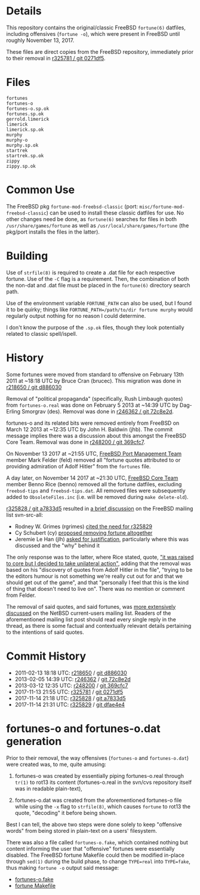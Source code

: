 # Details

This repository contains the original/classic FreeBSD `fortune(6)`
datfiles, including offensives (`fortune -o`), which were present in
FreeBSD until roughly November 13, 2017.

These files are direct copies from the FreeBSD repository, immediately
prior to their removal in [r325781 / git 0271df5](#commit-history).

# Files

```
fortunes
fortunes-o
fortunes-o.sp.ok
fortunes.sp.ok
gerrold.limerick
limerick
limerick.sp.ok
murphy
murphy-o
murphy.sp.ok
startrek
startrek.sp.ok
zippy
zippy.sp.ok
```
# Common Use

The FreeBSD pkg `fortune-mod-freebsd-classic` (port:
`misc/fortune-mod-freebsd-classic`) can be used to install these classic
datfiles for use.  No other changes need be done, as `fortune(6)` searches for
files in both `/usr/share/games/fortune` as well as
`/usr/local/share/games/fortune` (the pkg/port installs the files in the
latter).

# Building

Use of `strfile(8)` is required to create a .dat file for each
respective fortune.  Use of the `-C` flag is a requirement.  Then, the
combination of both the non-dat and .dat file must be placed in the
`fortune(6)` directory search path.

Use of the environment variable `FORTUNE_PATH` can also be used, but I
found it to be quirky; things like
`FORTUNE_PATH=/path/to/dir fortune murphy` would regularly output
nothing for no reason I could determine.

I don't know the purpose of the `.sp.ok` files, though they look
potentially related to classic spell/ispell.

# History

Some fortunes were moved from standard to offensive on February 13th
2011 at ~18:18 UTC by Bruce Cran (brucec).  This migration was done in
[r218650 / git d886030](#commit-history)

Removal of "political propaganda" (specifically, Rush Limbaugh quotes)
from `fortunes-o.real` was done on February 5 2013 at ~14:39 UTC by
Dag-Erling Smorgrav (des).  Removal was done in
[r246362 / git 72c8e2d](#commit-history).

fortunes-o and its related bits were removed entirely from FreeBSD on
March 12 2013 at ~12:35 UTC by John H. Baldwin (jhb).  The commit
message implies there was a discussion about this amongst the FreeBSD
Core Team.  Removal was done in [r248200 / git 369cfc7](#commit-history).

On November 13 2017 at ~21:55 UTC,
[FreeBSD Port Management Team](https://www.freebsd.org/administration.html#t-portmgr)
member Mark Felder (feld) removed all "fortune quotes attributed to or
providing admiration of Adolf Hitler" from the `fortunes` file.

A day later, on November 14 2017 at ~21:30 UTC,
[FreeBSD Core Team](https://www.freebsd.org/administration.html#t-core)
member Benno Rice (benno) removed all the fortune datfiles, excluding
`freebsd-tips` and `freebsd-tips.dat`.  All removed files were
subsequently added to `ObsoleteFiles.inc` (i.e. will be removed during
`make delete-old`).

[r325828 / git a7833d5](#commit-history) resulted in
[a brief discussion](https://lists.freebsd.org/pipermail/svn-src-all/2017-November/thread.html#153749)
on the FreeBSD mailing list svn-src-all:

* Rodney W. Grimes (rgrimes) [cited the need for r325829](https://lists.freebsd.org/pipermail/svn-src-all/2017-November/153755.html)
* Cy Schubert (cy) [proposed removing fortune altogether](https://lists.freebsd.org/pipermail/svn-src-all/2017-November/153787.html)
* Jeremie Le Han (jlh) [asked for justification](https://lists.freebsd.org/pipermail/svn-src-all/2017-November/153773.html), particularly where this was discussed and the "why" behind it

The only response was to the latter, where Rice stated, quote,
["it was raised to core but I decided to take unilateral action"](https://lists.freebsd.org/pipermail/svn-src-all/2017-November/153779.html),
adding that the removal was based on his "discovery of quotes from Adolf
Hitler in the file", "trying to be the editors humour is not something
we're really cut out for and that we should get out of the game", and
that "personally I feel that this is the kind of thing that doesn't
need to live on".  There was no mention or comment from Felder.

The removal of said quotes, and said fortunes, was
[more extensively discussed](http://mail-index.netbsd.org/current-users/2017/11/18/msg032672.html)
on the NetBSD current-users mailing list.  Readers of the aforementioned
mailing list post should read every single reply in the thread, as there
is some factual and contextually relevant details pertaining to the
intentions of said quotes.

# Commit History

* 2011-02-13 18:18 UTC: [r218650](https://svnweb.freebsd.org/base?view=revision&revision=218650) / [git d886030](https://github.com/freebsd/freebsd/commit/d886030b8a9adc87d97d42a9b686b62fcf283a1a)
* 2013-02-05 14:39 UTC: [r246362](https://svnweb.freebsd.org/base?view=revision&revision=246362) / [git 72c8e2d](https://github.com/freebsd/freebsd/commit/72c8e2de5282a2d1848447691f49c30e83e28950)
* 2013-03-12 12:35 UTC: [r248200](https://svnweb.freebsd.org/base?view=revision&revision=248200) / [git 369cfc7](https://github.com/freebsd/freebsd/commit/369cfc7386b7e6ca0efa2c406063e75210ab5fa2)
* 2017-11-13 21:55 UTC: [r325781](https://svnweb.freebsd.org/base?view=revision&revision=325781) / [git 0271df5](https://github.com/freebsd/freebsd/commit/0271df5714d9ce5274f82889febb6536a2fdba59)
* 2017-11-14 21:18 UTC: [r325828](https://svnweb.freebsd.org/base?view=revision&revision=325828) / [git a7833d5](https://github.com/freebsd/freebsd/commit/a7833d533faa497dfc14b6873380ecad33b19f04)
* 2017-11-14 21:31 UTC: [r325829](https://svnweb.freebsd.org/base?view=revision&revision=325829) / [git dfae4e4](https://github.com/freebsd/freebsd/commit/dfae4e4a6521a6fd13d1a1b94932f4ed63df3d01)

# fortunes-o and fortunes-o.dat generation

Prior to their removal, the way offensives (`fortunes-o` and
`fortunes-o.dat`) were created was, to me, quite amusing:

1. fortunes-o was created by essentially piping fortunes-o.real
through `tr(1)` to rot13 its content (fortunes-o.real in the svn/cvs
repository itself was in readable plain-text),

2. fortunes-o.dat was created from the aforementioned fortunes-o file
while using the `-x` flag to `strfile(8)`, which causes `fortune` to
rot13 the quote, "decoding" it before being shown.

Best I can tell, the above two steps were done solely to keep "offensive
words" from being stored in plain-text on a users' filesystem.

There was also a file called `fortunes-o.fake`, which contained nothing
but content informing the user that "offensive" fortunes were essentially
disabled.  The FreeBSD fortune Makefile could then be modified in-place
through `sed(1)` during the build phase, to change `TYPE=real` into
`TYPE=fake`, thus making `fortune -o` output said message:

* [fortunes-o.fake](https://svnweb.freebsd.org/base/head/games/fortune/datfiles/fortunes-o.fake?revision=2491&view=markup&pathrev=248199)
* [fortune Makefile](https://svnweb.freebsd.org/base/head/games/fortune/datfiles/Makefile?revision=174426&view=markup&pathrev=288484)

